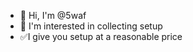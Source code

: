 - 👋 Hi, I'm @5waf
- 👀 I'm interested in collecting setup
- ✅I give you setup at a reasonable price

<!---
5waf/5waf is a ✨ special ✨ repository because its `README.md` (this file) appears on your GitHub profile.
You can click the Preview link to take a look at your changes.
--->
